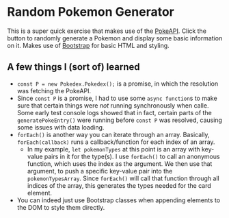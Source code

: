 # Random Pokemon Generator

This is a super quick exercise that makes use of the <a href="https://pokeapi.co/">PokeAPI</a>. Click the button to randomly generate a Pokemon and display some basic information on it.
Makes use of <a href="https://getbootstrap.com/">Bootstrap</a> for basic HTML and styling.

## A few things I (sort of) learned

* `const P = new Pokedex.Pokedex();` is a promise, in which the resolution was fetching the PokeAPI.
* Since `const P` is a promise, I had to use some `async function`s to make sure that certain things were *not* running synchronously when calle. Some early test console logs showed that in fact, certain parts of the `generatePokeEntry()` were running before `const P` was resolved, causing some issues with data loading.
* `forEach()` is another way you can iterate through an array. Basically, `forEach(callback)` runs a callback/function for each index of an array.
    * In my example, `let pokemonTypes` at this point is an array with key-value pairs in it for the type(s). I use `forEach()` to call an anonymous function, which uses the index as the argument. We then use that argument, to push a specific key-value pair into the `pokemonTypesArray`. Since `forEach()` will call that function through all indices of the array, this generates the types needed for the card element.
* You can indeed just use Bootstrap classes when appending elements to the DOM to style them directly.

